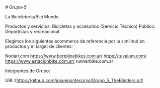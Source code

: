 *# Grupo-5*

La Bicicleteria/Bici Mundo 

Productos y servicios: Bicicletas y accesorios (Servicio Técnico)
Público: Deportistas y recreacional.

Elegimos los siguientes ecommerce de referencia por la similitud en productos y el target de clientes:

Nodari.com
https://www.bertolinabikes.com.ar/
https://tuvalum.com/
https://www.estacionbike.com.ar/
runnerbike.com.ar

Integrantes de Grupo:

URL:(https://github.com/josuepontecorvo/Grupo_5_TheBlinders.git)

